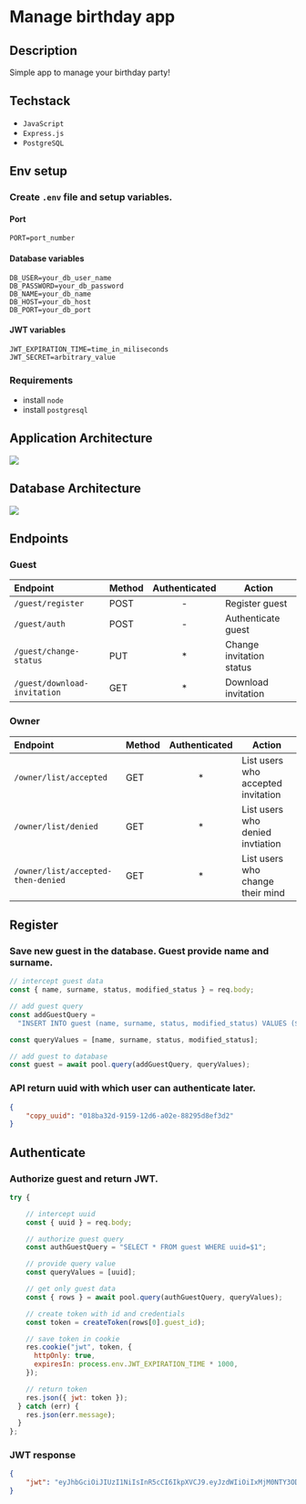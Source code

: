 # Manage birthday app

## Description

Simple app to manage your birthday party!

## Techstack

- `JavaScript`
- `Express.js`
- `PostgreSQL`

## Env setup

### Create `.env` file and setup variables.

#### Port

```
PORT=port_number
```

#### Database variables

```
DB_USER=your_db_user_name
DB_PASSWORD=your_db_password
DB_NAME=your_db_name
DB_HOST=your_db_host
DB_PORT=your_db_port
```

#### JWT variables

```
JWT_EXPIRATION_TIME=time_in_miliseconds
JWT_SECRET=arbitrary_value
```

### Requirements

- install `node`
- install `postgresql`

## Application Architecture

[![](https://mermaid.ink/img/pako:eNo1zj0OgkAQBeCrTKaGC1CYQLCwM2rHUozsIERgcZg1IcDdXf-mesX38mbBylnGBG9CYwOX3AwQLi1OPGntO0iPhxLieAfrKO7ZWoaHZ5lXyIqclK40cfnpZF8lrF4GEJ58pyukGGHP0lNrw8jylga14Z4NJiFakrtBM2zB-dGS8t626gSTmrqJIySv7jwPFSYqnv8obyk83P_U9gIlREJ4)](https://mermaid.live/edit#pako:eNo1zj0OgkAQBeCrTKaGC1CYQLCwM2rHUozsIERgcZg1IcDdXf-mesX38mbBylnGBG9CYwOX3AwQLi1OPGntO0iPhxLieAfrKO7ZWoaHZ5lXyIqclK40cfnpZF8lrF4GEJ58pyukGGHP0lNrw8jylga14Z4NJiFakrtBM2zB-dGS8t626gSTmrqJIySv7jwPFSYqnv8obyk83P_U9gIlREJ4)

## Database Architecture

[![](https://mermaid.ink/img/pako:eNptkMEKwzAIhl8leN4T5LyxB-iOgSGN7WRNUhI9jNJ3X7q2g416Uf__E8UJ2uQJLLQDlnJm7DMGF02Nj2KuSkWW1qzq2lvTSObYm4iBDo2i-c_7Wqrsj_QiKFp-nBuHmjGMJiTPHZO_7xScIFAOyL5ePy1TDuRBdSXYWnrMTwcuzpXT0aPQxbOkDLbDodAJUCU1r9iClay0Q9sHNmp-A0AsYQY)](https://mermaid.live/edit/#pako:eNptkMEKwzAIhl8leN4T5LyxB-iOgSGN7WRNUhI9jNJ3X7q2g416Uf__E8UJ2uQJLLQDlnJm7DMGF02Nj2KuSkWW1qzq2lvTSObYm4iBDo2i-c_7Wqrsj_QiKFp-nBuHmjGMJiTPHZO_7xScIFAOyL5ePy1TDuRBdSXYWnrMTwcuzpXT0aPQxbOkDLbDodAJUCU1r9iClay0Q9sHNmp-A0AsYQY)

## Endpoints

### Guest

| Endpoint                     | Method | Authenticated | Action                   |
| :--------------------------- | :----- | :-----------: | ------------------------ |
| `/guest/register`            | POST   |       -       | Register guest           |
| `/guest/auth`                | POST   |       -       | Authenticate guest       |
| `/guest/change-status`       | PUT    |      \*       | Change invitation status |
| `/guest/download-invitation` | GET    |      \*       | Download invitation      |

### Owner

| Endpoint                           | Method | Authenticated | Action                             |
| :--------------------------------- | :----- | :-----------: | ---------------------------------- |
| `/owner/list/accepted`             | GET    |      \*       | List users who accepted invitation |
| `/owner/list/denied`               | GET    |      \*       | List users who denied invtiation   |
| `/owner/list/accepted-then-denied` | GET    |      \*       | List users who change their mind   |

## Register

### Save new guest in the database. Guest provide name and surname.

```javascript
// intercept guest data
const { name, surname, status, modified_status } = req.body;

// add guest query
const addGuestQuery =
  "INSERT INTO guest (name, surname, status, modified_status) VALUES ($1, $2, $3, $4) RETURNING *";

const queryValues = [name, surname, status, modified_status];

// add guest to database
const guest = await pool.query(addGuestQuery, queryValues);
```

### API return uuid with which user can authenticate later.

```JSON
{
    "copy_uuid": "018ba32d-9159-12d6-a02e-88295d8ef3d2"
}
```

## Authenticate

### Authorize guest and return JWT.

```javascript
try {

    // intercept uuid
    const { uuid } = req.body;

    // authorize guest query
    const authGuestQuery = "SELECT * FROM guest WHERE uuid=$1";

    // provide query value
    const queryValues = [uuid];

    // get only guest data
    const { rows } = await pool.query(authGuestQuery, queryValues);

    // create token with id and credentials
    const token = createToken(rows[0].guest_id);

    // save token in cookie
    res.cookie("jwt", token, {
      httpOnly: true,
      expiresIn: process.env.JWT_EXPIRATION_TIME * 1000,
    });

    // return token
    res.json({ jwt: token });
  } catch (err) {
    res.json(err.message);
  }
};
```

### JWT response

```JSON
{
    "jwt": "eyJhbGciOiJIUzI1NiIsInR5cCI6IkpXVCJ9.eyJzdWIiOiIxMjM0NTY3ODkwIiwibmFtZSI6IkpvaG4gRG9lIiwiaWF0IjoxNTE2MjM5MDIyfQ.SflKxwRJSMeKKF2QT4fwpMeJf36POk6y"
}
```
